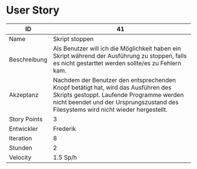 # User Story

|ID          |41|
|-|-|
|Name        |Skript stoppen|
|Beschreibung|Als Benutzer will ich die Möglichkeit haben ein Skript während der Ausführung zu stoppen, falls es nicht gestarttet werden sollte/es zu Fehlern kam.|
|Akzeptanz   |Nachdem der Benutzer den entsprechenden Knopf betätigt hat, wird das Ausführen des Skripts gestoppt. Laufende Programme werden nicht beendet und der Ursprungszustand des Filesystems wird nicht wieder hergestellt.| 
|Story Points|3|
|Entwickler  |Frederik|
|Iteration   |8|
|Stunden     |2|
|Velocity    |1.5 Sp/h|
